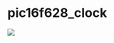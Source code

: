 # pic16f628_clock

![](https://scontent.fvno3-1.fna.fbcdn.net/v/t1.0-9/22196514_10210910208333421_1322696811113835233_n.jpg?_nc_cat=0&oh=7241b6399a25c9623c2816a0e9a0fef2&oe=5B5BE513)
